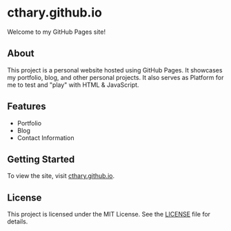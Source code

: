 # cthary.github.io

Welcome to my GitHub Pages site!

## About

This project is a personal website hosted using GitHub Pages. It showcases my portfolio, blog, and other personal projects.
It also serves as Platform for me to test and "play" with HTML & JavaScript.

## Features

- Portfolio
- Blog
- Contact Information

## Getting Started

To view the site, visit [cthary.github.io](https://cthary.github.io).

## License

This project is licensed under the MIT License. See the [LICENSE](LICENSE) file for details.
